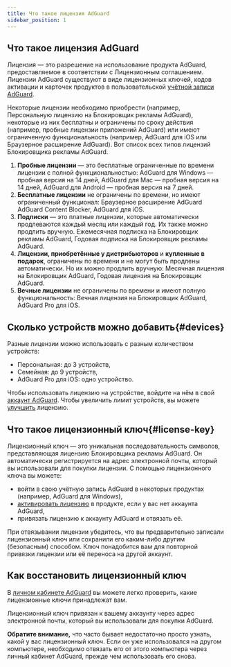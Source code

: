```yaml
---
title: Что такое лицензия AdGuard
sidebar_position: 1
---
```


## Что такое лицензия AdGuard

Лицензия — это разрешение на использование продукта AdGuard, предоставляемое в соответствии с Лицензионным соглашением. Лицензии AdGuard существуют в виде лицензионных ключей, кодов активации и карточек продуктов в пользовательской [учётной записи AdGuard](../../account/register).

Некоторые лицензии необходимо приобрести (например, Персональную лицензию на Блокировщик рекламы AdGuard), некоторые из них бесплатны и ограничены по сроку действия (например, пробные лицензии приложений AdGuard) или имеют ограниченную функциональность (например, AdGuard для iOS или Браузерное расширение AdGuard). Вот список всех типов лицензий Блокировщика рекламы AdGuard.

1. **Пробные лицензии** — это бесплатные ограниченные по времени лицензии с полной функциональностью: AdGuard для Windows — пробная версия на 14 дней, AdGuard для Mac — пробная версия на 14 дней, AdGuard для Android — пробная версия на 7 дней.
2. **Бесплатные лицензии** не ограничены по времени, но имеют ограниченный функционал: Браузерное расширение AdGuard AdGuard Content Blocker, AdGuard для iOS.
3. **Подписки** — это платные лицензии, которые автоматически продлеваются каждый месяц или каждый год. Их также можно продлить вручную. Ежемесячная подписка на Блокировщик рекламы AdGuard, Годовая подписка на Блокировщик рекламы AdGuard.
4. **Лицензии, приобретённые у дистрибьюторов** и **купленные в подарок**, ограничены по времени и не могут быть продлены автоматически. Но их можно продлить вручную: Месячная лицензия на Блокировщик AdGuard, Годовая лицензия на Блокировщик AdGuard.
5. **Вечные лицензии** не ограничены по времени и имеют полную функциональность: Вечная лицензия на Блокировщик AdGuard, AdGuard Pro для iOS.

## Сколько устройств можно добавить{#devices}

Разные лицензии можно использовать с разным количеством устройств:
* Персональная: до 3 устройств,
* Семейная: до 9 устройств,
* AdGuard Pro для iOS: одно устройство.

Чтобы использовать лицензию на устройстве, войдите на нём в свой [аккаунт AdGuard](../../account/features). Чтобы увеличить лимит устройств, вы можете [улучшить](../activation#how-to-upgrade-a-license) лицензию.

## Что такое лицензионный ключ{#license-key}

Лицензионный ключ — это уникальная последовательность символов, представляющая лицензию Блокировщика рекламы AdGuard. Он автоматически регистрируется на адрес электронной почты, который вы использовали для покупки лицензии. С помощью лицензионного ключа вы можете:
* войти в свою учётную запись AdGuard в некоторых продуктах (например, AdGuard для Windows),
* [активировать лицензию](../activation) в продукте, если у вас нет аккаунта AdGuard,
* привязать лицензию к аккаунту AdGuard и отвязать её.

При отвязывании лицензии убедитесь, что вы предварительно записали лицензионный ключ или сохранили его каким-либо другим (безопасным) способом. Ключ понадобится вам для повторной привязки лицензии или её переноса на другой аккаунт.

## Как восстановить лицензионный ключ

В [личном кабинете AdGuard](../../account/register) вы можете легко проверить, какие лицензионные ключи принадлежат вам.

Лицензионный ключ привязан к вашему аккаунту через адрес электронной почты, который вы использовали для покупки AdGuard.

**Обратите внимание,** что часто бывает недостаточно просто узнать, какой у вас лицензионный ключ. Если он уже использовался на другом компьютере, необходимо отвязать его от этого компьютера через личный кабинет AdGuard, прежде чем использовать его снова.
